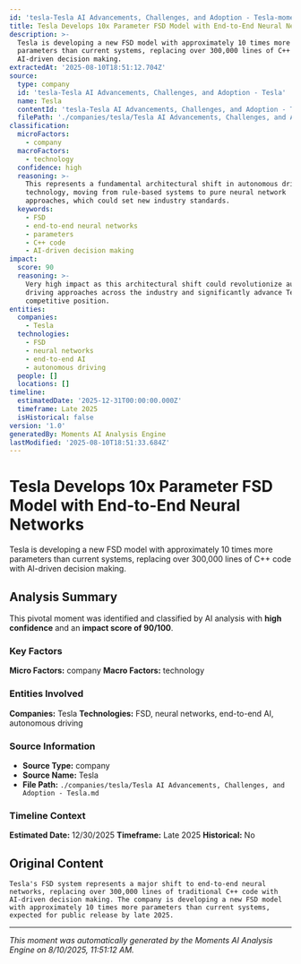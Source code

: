 ```yaml
---
id: 'tesla-Tesla AI Advancements, Challenges, and Adoption - Tesla-moment-3'
title: Tesla Develops 10x Parameter FSD Model with End-to-End Neural Networks
description: >-
  Tesla is developing a new FSD model with approximately 10 times more
  parameters than current systems, replacing over 300,000 lines of C++ code with
  AI-driven decision making.
extractedAt: '2025-08-10T18:51:12.704Z'
source:
  type: company
  id: 'tesla-Tesla AI Advancements, Challenges, and Adoption - Tesla'
  name: Tesla
  contentId: 'tesla-Tesla AI Advancements, Challenges, and Adoption - Tesla'
  filePath: './companies/tesla/Tesla AI Advancements, Challenges, and Adoption - Tesla.md'
classification:
  microFactors:
    - company
  macroFactors:
    - technology
  confidence: high
  reasoning: >-
    This represents a fundamental architectural shift in autonomous driving
    technology, moving from rule-based systems to pure neural network
    approaches, which could set new industry standards.
  keywords:
    - FSD
    - end-to-end neural networks
    - parameters
    - C++ code
    - AI-driven decision making
impact:
  score: 90
  reasoning: >-
    Very high impact as this architectural shift could revolutionize autonomous
    driving approaches across the industry and significantly advance Tesla's
    competitive position.
entities:
  companies:
    - Tesla
  technologies:
    - FSD
    - neural networks
    - end-to-end AI
    - autonomous driving
  people: []
  locations: []
timeline:
  estimatedDate: '2025-12-31T00:00:00.000Z'
  timeframe: Late 2025
  isHistorical: false
version: '1.0'
generatedBy: Moments AI Analysis Engine
lastModified: '2025-08-10T18:51:33.684Z'
---
```

# Tesla Develops 10x Parameter FSD Model with End-to-End Neural Networks

Tesla is developing a new FSD model with approximately 10 times more parameters than current systems, replacing over 300,000 lines of C++ code with AI-driven decision making.

## Analysis Summary

This pivotal moment was identified and classified by AI analysis with **high confidence** and an **impact score of 90/100**.

### Key Factors

**Micro Factors:** company
**Macro Factors:** technology

### Entities Involved

**Companies:** Tesla
**Technologies:** FSD, neural networks, end-to-end AI, autonomous driving



### Source Information

- **Source Type:** company
- **Source Name:** Tesla
- **File Path:** `./companies/tesla/Tesla AI Advancements, Challenges, and Adoption - Tesla.md`

### Timeline Context

**Estimated Date:** 12/30/2025
**Timeframe:** Late 2025
**Historical:** No

## Original Content

```
Tesla's FSD system represents a major shift to end-to-end neural networks, replacing over 300,000 lines of traditional C++ code with AI-driven decision making. The company is developing a new FSD model with approximately 10 times more parameters than current systems, expected for public release by late 2025.
```

---

*This moment was automatically generated by the Moments AI Analysis Engine on 8/10/2025, 11:51:12 AM.*
